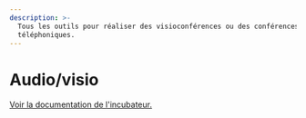 ```yaml
---
description: >-
  Tous les outils pour réaliser des visioconférences ou des conférences
  téléphoniques.
---
```


# Audio/visio

[Voir la documentation de l'incubateur.](https://doc.incubateur.net/communaute/travailler-a-beta-gouv/jutilise-les-outils-de-la-communaute/faire-une-visio)

